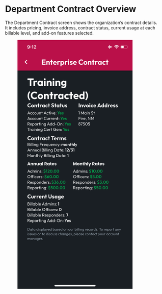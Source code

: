 # Department Contract Overview

The Department Contract screen shows the organization’s contract details. It includes pricing, invoice address, contract status, current usage at each billable level, and add-on features selected.

<figure><img src="../../../.gitbook/assets/1.0.0-enterprise-contract.PNG" alt="" width="375"><figcaption></figcaption></figure>
